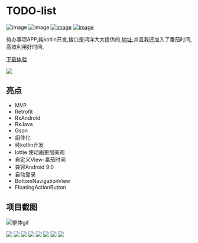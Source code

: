 # TODO-list

![image](https://img.shields.io/badge/api-%2B19-blue.svg)
![image](https://img.shields.io/badge/license-Apache2.0-blue.svg)
[![image](https://img.shields.io/badge/author-xfhy-orange.svg)](https://github.com/xfhy)
[![image](https://img.shields.io/badge/CSDN-潇风寒月-orange.svg)](https://blog.csdn.net/xfhy_)

待办事项APP,纯kotlin开发,接口是鸿洋大大提供的,[地址](http://www.wanandroid.com/blog/show/2),并且我还加入了番茄时间,高效利用好时间.

[下载体验](/pic/app-release.apk)

![](http://olg7c0d2n.bkt.clouddn.com/18-8-28/11906890.jpg)

## 亮点

- MVP
- Retrofit
- RxAndroid
- RxJava
- Gson
- 组件化
- 纯kotlin开发
- lottie 使动画更加美观
- 自定义View-番茄时间
- 兼容Android 9.0
- 自动登录
- BottomNavigationView
- FloatingActionButton

## 项目截图

![整体gif](/pic/all.gif)

![](/pic/pic1.png)
![](/pic/pic2.png)
![](/pic/pic3.png)
![](/pic/pic8.png)
![](/pic/pic4.png)
![](/pic/pic5.png)
![](/pic/pic6.png)
![](/pic/pic7.png)
